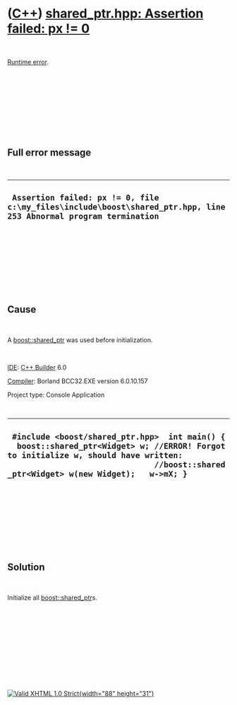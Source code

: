 



 

 

 

 

 

([C++](Cpp.htm)) [shared\_ptr.hpp: Assertion failed: px != 0](CppRuntimeErrorShared_ptrAssertPxNotNull.htm)
===========================================================================================================

 

[Runtime error](CppRuntimeError.htm).

 

 

 

 

 

Full error message
------------------

 

  --------------------------------------------------------------------------------------------------------------------
  ` Assertion failed: px != 0, file c:\my_files\include\boost\shared_ptr.hpp, line 253 Abnormal program termination`
  --------------------------------------------------------------------------------------------------------------------

 

 

 

 

 

Cause
-----

 

A [boost::shared\_ptr](CppShared_ptr.htm) was used before
initialization.

 

[IDE](CppIde.htm): [C++ Builder](CppBuilder.htm) 6.0

[Compiler](CppCompiler.htm): Borland BCC32.EXE version 6.0.10.157

Project type: Console Application

 

  ----------------------------------------------------------------------------------------------------------------------------------------------------------------------------------------------------------------------------
  ` #include <boost/shared_ptr.hpp>  int main() {   boost::shared_ptr<Widget> w; //ERROR! Forgot to initialize w, should have written:                                //boost::shared_ptr<Widget> w(new Widget);   w->mX; }`
  ----------------------------------------------------------------------------------------------------------------------------------------------------------------------------------------------------------------------------

 

 

 

 

 

Solution
--------

 

Initialize all [boost::shared\_ptr](CppShared_ptr.htm)s.

 

 

 

 

 





 

[![Valid XHTML 1.0 Strict](valid-xhtml10.png){width="88"
height="31"}](http://validator.w3.org/check?uri=referer)
